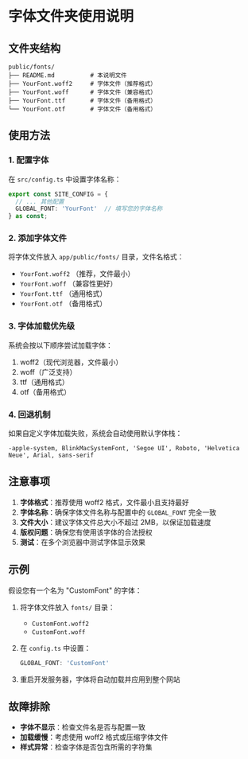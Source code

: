 # 字体文件夹使用说明

## 文件夹结构
```
public/fonts/
├── README.md          # 本说明文件
├── YourFont.woff2     # 字体文件（推荐格式）
├── YourFont.woff      # 字体文件（兼容格式）
├── YourFont.ttf       # 字体文件（备用格式）
└── YourFont.otf       # 字体文件（备用格式）
```

## 使用方法

### 1. 配置字体
在 `src/config.ts` 中设置字体名称：
```typescript
export const SITE_CONFIG = {
  // ... 其他配置
  GLOBAL_FONT: 'YourFont'  // 填写您的字体名称
} as const;
```

### 2. 添加字体文件
将字体文件放入 `app/public/fonts/` 目录，文件名格式：
- `YourFont.woff2` （推荐，文件最小）
- `YourFont.woff` （兼容性更好）
- `YourFont.ttf` （通用格式）
- `YourFont.otf` （备用格式）

### 3. 字体加载优先级
系统会按以下顺序尝试加载字体：
1. woff2（现代浏览器，文件最小）
2. woff（广泛支持）
3. ttf（通用格式）
4. otf（备用格式）

### 4. 回退机制
如果自定义字体加载失败，系统会自动使用默认字体栈：
```
-apple-system, BlinkMacSystemFont, 'Segoe UI', Roboto, 'Helvetica Neue', Arial, sans-serif
```

## 注意事项

1. **字体格式**：推荐使用 woff2 格式，文件最小且支持最好
2. **字体名称**：确保字体文件名称与配置中的 `GLOBAL_FONT` 完全一致
3. **文件大小**：建议字体文件总大小不超过 2MB，以保证加载速度
4. **版权问题**：确保您有使用该字体的合法授权
5. **测试**：在多个浏览器中测试字体显示效果

## 示例

假设您有一个名为 "CustomFont" 的字体：

1. 将字体文件放入 `fonts/` 目录：
   - `CustomFont.woff2`
   - `CustomFont.woff`

2. 在 `config.ts` 中设置：
   ```typescript
   GLOBAL_FONT: 'CustomFont'
   ```

3. 重启开发服务器，字体将自动加载并应用到整个网站

## 故障排除

- **字体不显示**：检查文件名是否与配置一致
- **加载缓慢**：考虑使用 woff2 格式或压缩字体文件
- **样式异常**：检查字体是否包含所需的字符集
